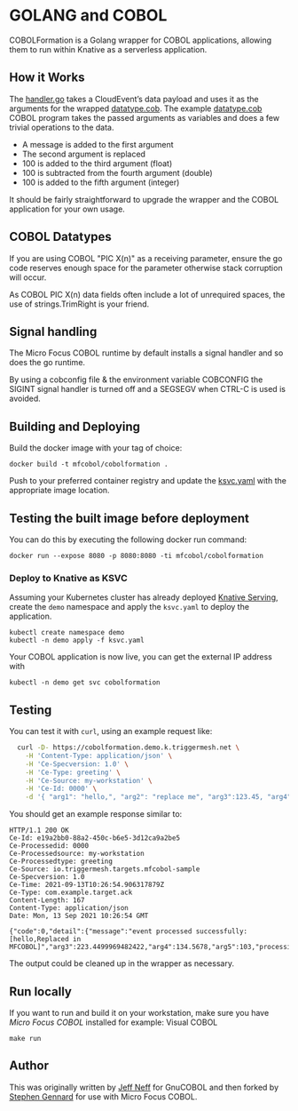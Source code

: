 # GOLANG and COBOL

COBOLFormation is a Golang wrapper for COBOL applications, allowing them to run within Knative as a serverless application.

## How it Works

The [handler.go](handler.go) takes a CloudEvent’s data payload and uses it as the arguments for the wrapped [datatype.cob](datatype.cob).
The example [datatype.cob](datatype.cob) COBOL program takes the passed arguments as variables and does a few trivial operations to the data.

* A message is added to the first argument
* The second argument is replaced
* 100 is added to the third argument (float)
* 100 is subtracted from the fourth argument (double)
* 100 is added to the fifth argument (integer)

It should be fairly straightforward to upgrade the wrapper and the COBOL application for your own usage.

## COBOL Datatypes

If you are using COBOL "PIC X(n)" as a receiving parameter, ensure the go code reserves enough space for the parameter otherwise stack corruption will occur.

As COBOL PIC X(n) data fields often include a lot of unrequired spaces, the use of strings.TrimRight is your friend.

## Signal handling

The Micro Focus COBOL runtime by default installs a signal handler and so does the go runtime.  

By using a cobconfig file & the environment variable COBCONFIG the SIGINT signal handler is turned off and a SEGSEGV when CTRL-C is used is avoided.

## Building and Deploying

Build the docker image with your tag of choice:

    docker build -t mfcobol/cobolformation .

Push to your preferred container registry and update the [ksvc.yaml](ksvc.yaml) with the appropriate image location.

## Testing the built image before deployment

You can do this by executing the following docker run command:

    docker run --expose 8080 -p 8080:8080 -ti mfcobol/cobolformation

### Deploy to Knative as KSVC

Assuming your Kubernetes cluster has already deployed [Knative Serving](https://knative.dev/docs/serving/), create the `demo` namespace and apply the `ksvc.yaml` to deploy the application.

    kubectl create namespace demo
    kubectl -n demo apply -f ksvc.yaml

Your COBOL application is now live, you can get the external IP address with

    kubectl -n demo get svc cobolformation

## Testing

You can test it with `curl`, using an example request like:

```bash
  curl -D- https://cobolformation.demo.k.triggermesh.net \
    -H 'Content-Type: application/json' \
    -H 'Ce-Specversion: 1.0' \
    -H 'Ce-Type: greeting' \
    -H 'Ce-Source: my-workstation' \
    -H 'Ce-Id: 0000' \
    -d '{ "arg1": "hello,", "arg2": "replace me", "arg3":123.45, "arg4":234.5678,"arg5":3 }'
```

You should get an example response similar to:

```http
HTTP/1.1 200 OK
Ce-Id: e19a2bb0-88a2-450c-b6e5-3d12ca9a2be5
Ce-Processedid: 0000
Ce-Processedsource: my-workstation
Ce-Processedtype: greeting
Ce-Source: io.triggermesh.targets.mfcobol-sample
Ce-Specversion: 1.0
Ce-Time: 2021-09-13T10:26:54.906317879Z
Ce-Type: com.example.target.ack
Content-Length: 167
Content-Type: application/json
Date: Mon, 13 Sep 2021 10:26:54 GMT

{"code":0,"detail":{"message":"event processed successfully: [hello,Replaced in MFCOBOL]","arg3":223.4499969482422,"arg4":134.5678,"arg5":103,"processing_time_ms":25}}
```

The output could be cleaned up in the wrapper as necessary.

## Run locally

If you want to run and build it on your workstation, make sure you have *Micro Focus COBOL* installed for example: Visual COBOL

```
make run
```

## Author

This was originally written by [Jeff Neff](https://github.com/JeffNeff) for GnuCOBOL and then forked by [Stephen Gennard](https://github.com/triggermesh/cobolformation) for use with Micro Focus COBOL.

